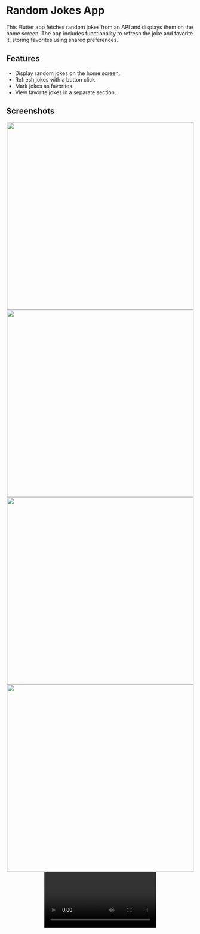 # Random Jokes App

This Flutter app fetches random jokes from an API and displays them on the home screen. The app includes functionality to refresh the joke and favorite it, storing favorites using shared preferences.

## Features

- Display random jokes on the home screen.
- Refresh jokes with a button click.
- Mark jokes as favorites.
- View favorite jokes in a separate section.

## Screenshots
<div align="center">
   <img src="https://github.com/Ashupaldeora/adv_flutter_mid_exam/assets/143180848/5229b0f2-7596-4639-9427-c9b45066ce75" height=500px >
 <img src="https://github.com/Ashupaldeora/adv_flutter_mid_exam/assets/143180848/7dfd35ac-df73-4fc9-a1a6-9f8a2a143427" height=500px ></div>

 <div align="center">
  <img src="https://github.com/Ashupaldeora/adv_flutter_mid_exam/assets/143180848/339267d5-85bc-425a-be72-0d3993fd7340" height=500px >
  <img src="https://github.com/Ashupaldeora/adv_flutter_mid_exam/assets/143180848/9e92d903-5f06-4f89-9bef-56466a898d06" height=500px >

   <video src="https://github.com/Ashupaldeora/adv_flutter_mid_exam/assets/143180848/b3d208c3-ae58-4d3a-b4d1-9c20ae9ce5a4">
 </div>
  
  
 
  






